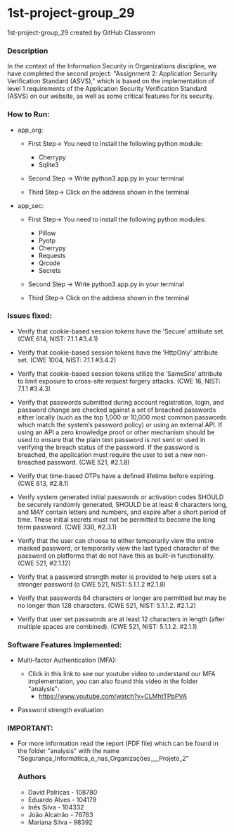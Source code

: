 # 1st-project-group_29
1st-project-group_29 created by GitHub Classroom

### Description

In the context of the Information Security in Organizations discipline, we have completed the second project: "Assignment 2: Application Security Verification Standard (ASVS)," which is based on the implementation of level 1 requirements of the Application Security Verification Standard (ASVS) on our website, as well as some critical features for its security.

### How to Run:
- app_org:
    - First Step-> You need to install the following python module: 
		- Cherrypy
    	- Sqlite3

    - Second Step -> Write python3 app.py in your terminal

    - Third Step-> Click on the address shown in the terminal
- app_sec:
    - First Step-> You need to install the following python modules: 
		- Pillow
		- Pyotp
		- Cherrypy
    	- Requests
      	- Qrcode
        - Secrets 
		
    - Second Step -> Write python3 app.py in your terminal

    - Third Step-> Click on the address shown in the terminal


### Issues fixed:
- Verify that cookie-based session tokens have the ’Secure’ attribute set. (CWE 614, NIST: 7.1.1 #3.4.1)

- Verify that cookie-based session tokens have the ’HttpOnly’ attribute set. (CWE 1004, NIST: 7.1.1 #3.4.2)

- Verify that cookie-based session tokens utilize the ’SameSite’ attribute to limit exposure to cross-site request forgery attacks. (CWE 16, NIST: 7.1.1 #3.4.3)

- Verify that passwords submitted during account registration, login, and password change are checked against a set of breached passwords either locally (such as the top 1,000 or 10,000 most common passwords which match the system’s password policy) or using an external API. If using an API a zero knowledge proof or other mechanism should be used to ensure that the plain text password is not sent or used in verifying the breach status of the password. If the password is breached, the application must require the user to set a new non-breached password. (CWE 521, #2.1.8)

- Verify that time-based OTPs have a defined lifetime before expiring. (CWE 613, #2.8.1)

- Verify system generated initial passwords or activation codes SHOULD be securely randomly generated, SHOULD be at least 6 characters long, and MAY contain letters and numbers, and expire after a short period of time. These initial secrets must not be permitted to become the long term password. (CWE 330, #2.3.1)

- Verify that the user can choose to either temporarily view the entire masked password, or temporarily view the last typed character of the password on platforms that do not have this as built-in functionality. (CWE 521, #2.1.12)

- Verify that a password strength meter is provided to help users set a stronger password (o CWE 521, NIST: 5.1.1.2 #2.1.8)

- Verify that passwords 64 characters or longer are permitted but may be no longer than 128 characters.  (CWE 521, NIST: 5.1.1.2. #2.1.2)

- Verify that user set passwords are at least 12 characters in length (after multiple spaces are combined). (CWE 521, NIST: 5.1.1.2. #2.1.1)


### Software Features Implemented:
- Multi-factor Authentication (MFA):
    - Click in this link to see our youtube video to understand our MFA implementation, you can also found this video in the folder "analysis":
        - https://www.youtube.com/watch?v=CLMhtTPbPVA

- Password strength evaluation


### IMPORTANT:
- For more information read the report (PDF file) which can be found in the folder "analysis" with the name "Segurança_Informática_e_nas_Organizações___Projeto_2"
  ### Authors
  - David Palricas - 108780
  - Eduardo Alves - 104179
  - Inês Silva - 104332
  - João Alcatrão - 76763
  - Mariana Silva - 98392

